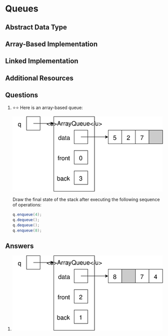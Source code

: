 # Queues
## Abstract Data Type
## Array-Based Implementation
## Linked Implementation
## Additional Resources
## Questions
1. :star::star: Here is an array-based queue:

    ![q is an array-based queue. The data array contains 5, 2, 7, and an unused cell. Front is 0 and size is 3.](array_queue_example.svg)
    
    Draw the final state of the stack after executing the following sequence of operations:
    ```java
    q.enqueue(4);
    q.dequeue();
    q.dequeue();
    q.enqueue(8);
    ```
## Answers
1.
    ![q is an array-based queue. The data array contains 8, and unused cells, 7, and 4. Front is 2 and size is 3.](array_queue_after.svg)
    
